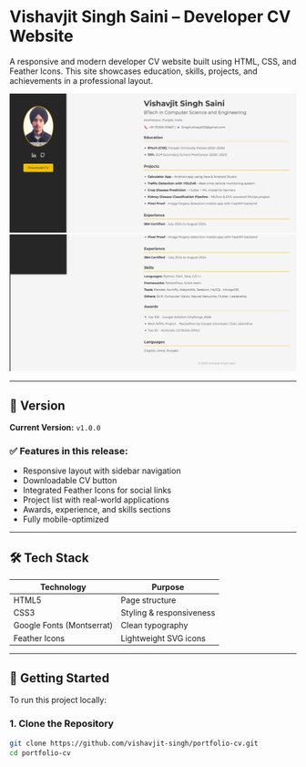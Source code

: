 # Vishavjit Singh Saini – Developer CV Website

A responsive and modern developer CV website built using HTML, CSS, and Feather Icons. This site showcases education, skills, projects, and achievements in a professional layout.

![Preview](Screenshot1.png)
![Preview](Screenshot2.png)

---

## 📌 Version

**Current Version:** `v1.0.0`

### ✅ Features in this release:
- Responsive layout with sidebar navigation
- Downloadable CV button
- Integrated Feather Icons for social links
- Project list with real-world applications
- Awards, experience, and skills sections
- Fully mobile-optimized

---

## 🛠️ Tech Stack

| Technology | Purpose                     |
|------------|-----------------------------|
| HTML5      | Page structure              |
| CSS3       | Styling & responsiveness    |
| Google Fonts (Montserrat) | Clean typography |
| Feather Icons | Lightweight SVG icons     |

---

## 🚀 Getting Started

To run this project locally:

### 1. Clone the Repository

```bash
git clone https://github.com/vishavjit-singh/portfolio-cv.git
cd portfolio-cv
